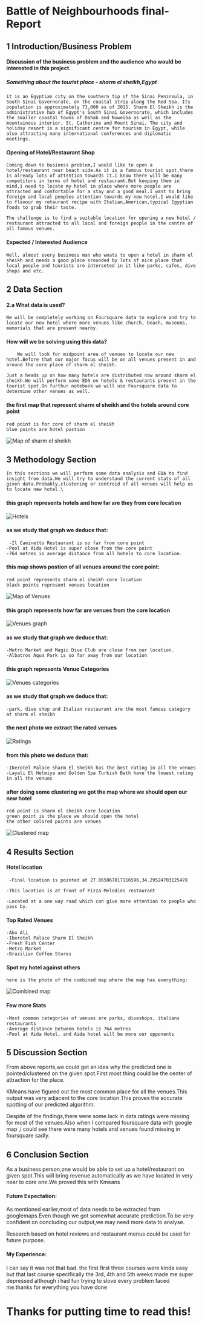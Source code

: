 # Battle of Neighbourhoods final- Report
## 1 Introduction/Business Problem
#### Discussion of the business problem and the audience who would be interested in this project.
##### Something about the tourist place - sharm el sheikh,Egypt
    it is an Egyptian city on the southern tip of the Sinai Peninsula, in South Sinai Governorate, on the coastal strip along the Red Sea. Its population is approximately 73,000 as of 2015. Sharm El Sheikh is the administrative hub of Egypt's South Sinai Governorate, which includes the smaller coastal towns of Dahab and Nuweiba as well as the mountainous interior, St. Catherine and Mount Sinai. The city and holiday resort is a significant centre for tourism in Egypt, while also attracting many international conferences and diplomatic meetings.
#### Opening of Hotel/Restaurant Shop
    Coming down to business problem,I would like to open a hotel/restaurant near beach side.As it is a famous tourist spot,there is already lots of attention towards it.I know there will be many competitors in terms of hotel and restauramt.But keeping them in mind,i need to locate my hotel in place where more people are attracted and comfortable for a stay and a good meal.I want to bring foreign and local peoples attention towards my new hotel.I would like to flavour my retaurant recipe with Italian,American,typical Egyptian foods to grab their taste.
    
    The challenge is to find a suitable location for opening a new hotel / restaurant attracted to all local and foreign people in the centre of all famous venues.
#### Expected / Interested Audience
    Well, almost every business man who wnats to open a hotel in sharm el sheikh and needs a good place srounded by lots of nice place that local people and tourists are interseted in it like parks, cafes, dive shops and etc.
## 2 Data Section
#### 2.a What data is used?
    We will be completely working on Foursquare data to explore and try to locate our new hotel where more venues like church, beach, museums, memorials that are present nearby.
#### How will we be solving using this data?
        We will look for midpoint area of venues to locate our new hotel.Before that our major focus will be on all venues present in and around the core place of sharm el sheikh.
        
    Just a heads up on how many hotels are distributed now around sharm el sheikh.We will perform some EDA on hotels & restaurants present in the tourist spot.On furthur notebook we will use Foursquare data to determine other venues as well.
#### the first map that represent sharm el sheikh and the hotels around core point
    red point is for core of sharm el sheikh
    blue points are hotel postion
![Map of sharm el sheikh](https://user-images.githubusercontent.com/62917455/88362056-6fe26180-cd7b-11ea-931e-d66ab4816d4e.png)

## 3 Methodology Section
    In this sections we will perform some data analysis and EDA to find insight from data.We will try to understand the current stats of all given data.Probably,clustering or centroid of all venues will help us to locate new hotel.\
#### this graph represents hotels and how far are they from core location
![Hotels](https://user-images.githubusercontent.com/62917455/88362043-68bb5380-cd7b-11ea-8d1d-b7ae49342c33.png)
#### as we study that graph we deduce that:
     -Il Caminetto Restaurant is so far from core point
    -Pool at Aida Hotel is super close from the core point
    -764 metres is average distance from all hotels to core location.
#### this map shows postion of all venues around the core point:
    red point represents sharm el sheikh core location
    black points represent venues location
![Map of Venues](https://user-images.githubusercontent.com/62917455/88362505-0cf1ca00-cd7d-11ea-9f05-ac3ae057195b.png)
#### this graph represents how far are venues from the core location
![Venues graph](https://user-images.githubusercontent.com/62917455/88362052-6e189e00-cd7b-11ea-85d2-6a32df4ff0bd.png)
#### as we study that graph we deduce that:
    -Metro Market and Magic Dive Club are close from our location.
    -Albatros Aqua Park is so far away from our location
#### this graph represents Venue Categories
![Venues categories](https://user-images.githubusercontent.com/62917455/88362038-66f19000-cd7b-11ea-9dff-70a605e3d713.png)
#### as we study that graph we deduce that:
    -park, dive shop and Italian restaurant are the most famous category at sharm el sheikh
#### the next photo we extract the rated venues
![Ratings](https://user-images.githubusercontent.com/62917455/88362907-6efeff00-cd7e-11ea-812f-b52c4badf990.png)
#### from this photo we deduce that:
    -Iberotel Palace Sharm El Sheikh has the best rating in all the venues
    -Layali El Helmiya and Golden Spa Turkish Bath have the lowest rating in all the venues
#### after doing some clustering we got the map where we should open our new hotel
    red point is sharm el sheikh core location
    green point is the place we should open the hotel
    the other colored points are venues
![Clustered map](https://user-images.githubusercontent.com/62917455/88362047-6bb64400-cd7b-11ea-911b-ae9133e6ca24.png)

## 4 Results Section
#### Hotel location
     -Final location is pointed at 27.865067817116596,34.29524703125478

    -This location is at front of Pizza Melodies restaurant

    -Located at a one way road which can give more attention to people who pass by.
#### Top Rated Venues
    -Abo Ali
    -Iberotel Palace Sharm El Sheikh
    -Fresh Fish Center
    -Metro Market
    -Brazilian Coffee Stores
    
#### Spot my hotel against others
    here is the photo of the combined map where the map has everything:
![Combined map](https://user-images.githubusercontent.com/62917455/88362044-6a851700-cd7b-11ea-94ef-1d03d4e57294.png)

#### Few more Stats
    -Most common categories of venues are parks, diveshops, italians restaurants
    -Average distance between hotels is 764 metres
    -Pool at Aida Hotel, and Aida hotel will be more our opponents
## 5 Discussion Section
From above reports,we could get an idea why the predicted one is pointed/clustered on the given spot.First most thing could be the center of attraction for the place.

KMeans have figured out the most common place for all the venues.This output was very adjacent to the core location.This proves the accurate spotting of our predicted algorithm.

Despite of the findings,there were some lack in data.ratings were missing for most of the venues.Also when I compared foursquare data with google map ,i could see there were many hotels and venues found missing in foursquare sadly.
## 6 Conclusion Section
As a business person,one would be able to set up a hotel/restaurant on given spot.This will bring revenue automatically as we have located in very near to core one.We proved this with Kmeans

#### Future Expectation:
As mentioned earlier,most of data needs to be extracted from googlemaps.Even though we got somewhat accurate prediction.To be very confident on concluding our output,we may need more data to analyse.

Research based on hotel reviews and restaurant menus could be used for future purpose.
#### My Experience:
I can say it was not that bad. the first first three courses were kinda easy but that last course specifically the 3rd, 4th and 5th weeks made me super depressed although i had fun trying to slove every problem faced me.thanks for everything you have done 
# Thanks for putting time to read this!